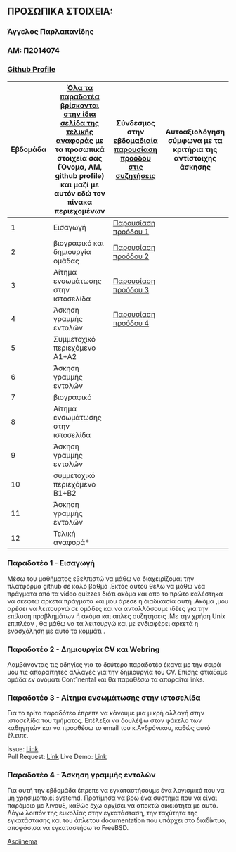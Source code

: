## ΠΡΟΣΩΠΙΚΑ ΣΤΟΙΧΕΙΑ:

### Άγγελος Παρλαπανίδης
### ΑΜ: Π2014074
### [Github Profile](https://github.com/sosukesama/)

| Εβδομάδα | [Όλα τα παραδοτέα βρίσκονται στην ίδια σελίδα της τελικής αναφοράς](https://courses-ionio.github.io/help/deliverables/) με τα προσωπικά στοιχεία σας (Όνομα, ΑΜ, github profile) και μαζί με αυτόν εδώ τον πίνακα περιεχομένων | Σύνδεσμος στην [εβδομαδιαία παρουσίαση προόδου στις συζητήσεις](https://github.com/courses-ionio/help/discussions/categories/show-and-tell) | Αυτοαξιολόγηση σύμφωνα με τα κριτήρια της αντίστοιχης άσκησης |
| --- | --- | --- | --- |
| 1 | Εισαγωγή | [Παρουσίαση προόδου 1](https://github.com/courses-ionio/help/discussions/121)| | 
| 2 | βιογραφικό και δημιουργία ομάδας | [Παρουσίαση προόδου 2](https://github.com/courses-ionio/help/discussions/224) |
| 3 | Αίτημα ενσωμάτωσης στην ιστοσελίδα | [Παρουσίαση προόδου 3](https://github.com/courses-ionio/help/discussions/495) | |
| 4 | Άσκηση γραμμής εντολών | [Παρουσίαση προόδου 4](https://github.com/courses-ionio/help/discussions/496) | |
| 5 | Συμμετοχικό περιεχόμενο A1+A2 | | |
| 6 | Άσκηση γραμμής εντολών | | |
| 7 | βιογραφικό | | |
| 8 | Αίτημα ενσωμάτωσης στην ιστοσελίδα | | |
| 9 | Άσκηση γραμμής εντολών | | |
| 10 | συμμετοχικό περιεχόμενο B1+B2 | | |
| 11 | Άσκηση γραμμής εντολών | | |
| 12 | Τελική αναφορά* | | |

### Παραδοτέο 1 - Εισαγωγή

Μέσω του μαθήματος εβελπιστώ να μάθω να διαχειρίζομαι την πλατφόρμα github σε καλό βαθμό .Εκτός αυτού θέλω να μάθω νέα πράγματα από τα video quizzes διότι ακόμα και απο το πρώτο καλέστηκα να σκεφτώ αρκετά πράγματα και μου άρεσε η διαδικασία αυτή .Ακόμα ,μου αρέσει να λειτουργώ σε ομάδες και να ανταλλάσουμε ιδέες για την επίλυση προβλημάτων ή ακόμα και απλές συζητήσεις .Με την χρήση Unix επιπλέον , θα μάθω να τα λειτουργώ και με ενδιαφέρει αρκετά η ενασχόληση με αυτό το κομμάτι .

### Παραδοτέο 2 - Δημιουργία CV και Webring  

Λαμβάνοντας τις οδηγίες για το δεύτερο παραδοτέο έκανα με την σειρά μου τις απαραίτητες αλλαγές για την δημιουργία του CV. Επίσης φτιάξαμε ομάδα εν ονόματι Cont1nental και θα παραθέσω τα απαραίτα links. 

### Παραδοτέο 3 - Αίτημα ενσωμάτωσης στην ιστοσελίδα

Για το τρίτο παραδότεο έπρεπε να κάνουμε μια μικρή αλλαγή στην ιστοσελίδα του τμήματος. Επέλεξα να δουλέψω στον φάκελο των καθηγητών και να προσθέσω το email του κ.Ανδρόνικου, καθώς αυτό έλειπε. 

Issue: [Link](https://github.com/ioniodi/sitegr/issues/366)  
Pull Request:  [Link](https://github.com/ioniodi/all_collections/pull/59)
Live Demo: [Link](https://iridescent-meerkat-2da523.netlify.app/people/andronikos/)

### Παραδοτέο 4 - Άσκηση γραμμής εντολών

Για αυτή την εβδομάδα έπρεπε να εγκαταστήσουμε ένα λογισμικό που να μη χρησιμοποιεί systemd. Προτίμησα να βρω ένα συστημα που να είναι παρόμοιο με λινουξ, καθώς έχω αρχίσει να αποκτώ οικειότητα με αυτά. 
Λόγω λοιπόν της ευκολίας στην εγκατάσταση, την ταχύτητα της εγκατάστασης και του άπλετου documentation που υπάρχει στο διαδίκτυο, αποφάσισα να εγκαταστήσω το FreeBSD.

[Asciinema](https://asciinema.org/a/dlqydRJRJjJOgcu5fOYOMThpL)

